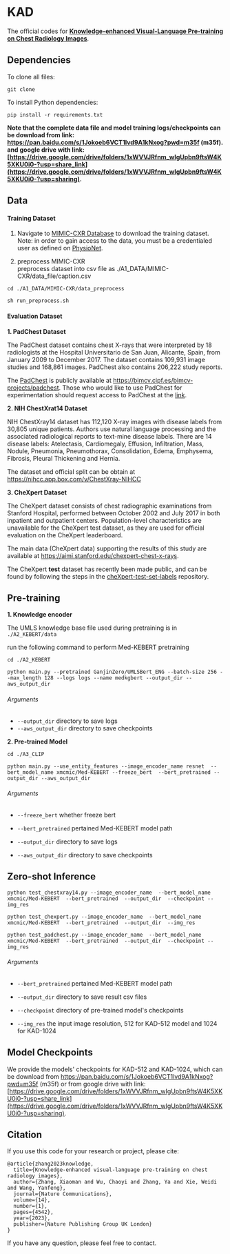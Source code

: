 # KAD
The official codes for [**Knowledge-enhanced Visual-Language Pre-training on Chest Radiology Images**]([https://arxiv.org/pdf/2302.14042.pdf](https://www.nature.com/articles/s41467-023-40260-7)).


## Dependencies

To clone all files:

```
git clone 
```

To install Python dependencies:

```
pip install -r requirements.txt
```

**Note that the complete data file and model training logs/checkpoints can be download from link: https://pan.baidu.com/s/1Jokoeb6VCT1lvd9A1kNxog?pwd=m35f (m35f). and google drive with link: [https://drive.google.com/drive/folders/1xWVVJRfnm_wIgUpbn9ftsW4K5XKU0i0-?usp=share_link](https://drive.google.com/drive/folders/1xWVVJRfnm_wIgUpbn9ftsW4K5XKU0i0-?usp=sharing).**


## Data

#### **Training Dataset**   

1. Navigate to [MIMIC-CXR Database](https://physionet.org/content/mimic-cxr/2.0.0/) to download the training dataset. Note: in order to gain access to the data, you must be a credentialed user as defined on [PhysioNet](https://physionet.org/settings/credentialing/).
    
1. preprocess MIMIC-CXR  
    preprocess dataset into csv file as ./A1_DATA/MIMIC-CXR/data_file/caption.csv
  
  `cd ./A1_DATA/MIMIC-CXR/data_preprocess`
  
  `sh run_preprocess.sh`

#### **Evaluation Dataset**   

**1. PadChest Dataset**

The PadChest dataset contains chest X-rays that were interpreted by 18 radiologists at the Hospital Universitario de San Juan, Alicante, Spain, from January 2009 to December 2017. The dataset contains 109,931 image studies and 168,861 images. PadChest also contains 206,222 study reports.

The [PadChest](https://arxiv.org/abs/1901.07441) is publicly available at https://bimcv.cipf.es/bimcv-projects/padchest. Those who would like to use PadChest for experimentation should request access to PadChest at the [link](https://bimcv.cipf.es/bimcv-projects/padchest).

**2. NIH ChestXrat14 Dataset**

NIH ChestXray14 dataset has 112,120 X-ray images with disease labels from 30,805
unique patients. Authors use natural language processing and the associated radiological reports to text-mine disease labels. There are 14 disease labels: Atelectasis, Cardiomegaly, Effusion, Infiltration, Mass, Nodule, Pneumonia, Pneumothorax, Consolidation, Edema, Emphysema, Fibrosis, Pleural Thickening and Hernia. 

The dataset and official split can be obtain at https://nihcc.app.box.com/v/ChestXray-NIHCC

**3. CheXpert Dataset**

The CheXpert dataset consists of chest radiographic examinations from Stanford Hospital, performed between October 2002 and July 2017 in both inpatient and outpatient centers. Population-level characteristics are unavailable for the CheXpert test dataset, as they are used for official evaluation on the CheXpert leaderboard.

The main data (CheXpert data) supporting the results of this study are available at https://aimi.stanford.edu/chexpert-chest-x-rays.

The CheXpert **test** dataset has recently been made public, and can be found by following the steps in the [cheXpert-test-set-labels](https://github.com/rajpurkarlab/cheXpert-test-set-labels) repository.


## Pre-training

**1. Knowledge encoder**

The UMLS knowledge base file used during pretraining is in  `./A2_KEBERT/data`

run the following command to perform Med-KEBERT pretraining

`cd ./A2_KEBERT`

`python main.py --pretrained GanjinZero/UMLSBert_ENG --batch-size 256 --max_length 128 --logs logs --name medkgbert --output_dir --aws_output_dir ` 

###### Arguments

- `--output_dir` directory to save logs
- `--aws_output_dir` directory to save checkpoints

**2. Pre-trained Model**

`cd ./A3_CLIP`

`python main.py --use_entity_features --image_encoder_name resnet  --bert_model_name xmcmic/Med-KEBERT --freeze_bert  --bert_pretrained --output_dir --aws_output_dir`

###### Arguments
- `--freeze_bert` whether freeze bert 

- `--bert_pretrained` pertained Med-KEBERT model path

- `--output_dir` directory to save logs

- `--aws_output_dir` directory to save checkpoints

  
## Zero-shot Inference

`python test_chestxray14.py --image_encoder_name  --bert_model_name xmcmic/Med-KEBERT  --bert_pretrained  --output_dir  --checkpoint --img_res ` 

`python test_chexpert.py --image_encoder_name  --bert_model_name xmcmic/Med-KEBERT  --bert_pretrained  --output_dir  --img_res ` 

`python test_padchest.py --image_encoder_name  --bert_model_name xmcmic/Med-KEBERT  --bert_pretrained  --output_dir  --checkpoint --img_res ` 

###### Arguments

- `--bert_pretrained` pertained Med-KEBERT model path

- `--output_dir` directory to save result csv files

- `--checkpoint` directory of  pre-trained model's checkpoints

- `--img_res` the input image resolution, 512 for KAD-512 model and 1024 for KAD-1024


## Model Checkpoints

We provide the models' checkpoints for KAD-512 and KAD-1024, which can be download from https://pan.baidu.com/s/1Jokoeb6VCT1lvd9A1kNxog?pwd=m35f (m35f) or from google drive with link: [https://drive.google.com/drive/folders/1xWVVJRfnm_wIgUpbn9ftsW4K5XKU0i0-?usp=share_link](https://drive.google.com/drive/folders/1xWVVJRfnm_wIgUpbn9ftsW4K5XKU0i0-?usp=sharing).

## Citation
If you use this code for your research or project, please cite:

    @article{zhang2023knowledge,
      title={Knowledge-enhanced visual-language pre-training on chest radiology images},
      author={Zhang, Xiaoman and Wu, Chaoyi and Zhang, Ya and Xie, Weidi and Wang, Yanfeng},
      journal={Nature Communications},
      volume={14},
      number={1},
      pages={4542},
      year={2023},
      publisher={Nature Publishing Group UK London}
    }

If you have any question, please feel free to contact.








